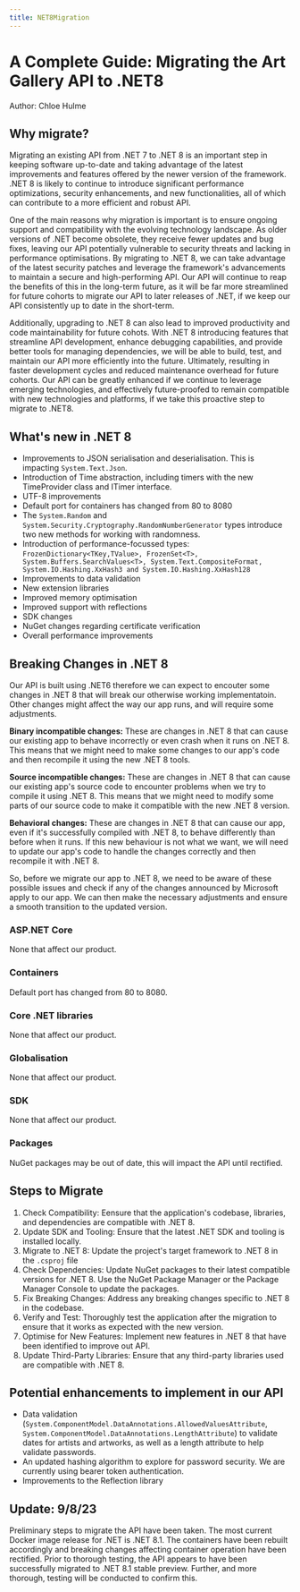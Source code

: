 ```yaml
---
title: NET8Migration
---
```


# A Complete Guide: Migrating the Art Gallery API to .NET8

Author: Chloe Hulme

## Why migrate?

Migrating an existing API from .NET 7 to .NET 8 is an important step in keeping software up-to-date
and taking advantage of the latest improvements and features offered by the newer version of the
framework. .NET 8 is likely to continue to introduce significant performance optimizations, security
enhancements, and new functionalities, all of which can contribute to a more efficient and robust
API.

One of the main reasons why migration is important is to ensure ongoing support and compatibility
with the evolving technology landscape. As older versions of .NET become obsolete, they receive
fewer updates and bug fixes, leaving our API potentially vulnerable to security threats and lacking
in performance optimisations. By migrating to .NET 8, we can take advantage of the latest security
patches and leverage the framework's advancements to maintain a secure and high-performing API. Our
API will continue to reap the benefits of this in the long-term future, as it will be far more
streamlined for future cohorts to migrate our API to later releases of .NET, if we keep our API
consistently up to date in the short-term.

Additionally, upgrading to .NET 8 can also lead to improved productivity and code maintainability
for future cohots. With .NET 8 introducing features that streamline API development, enhance
debugging capabilities, and provide better tools for managing dependencies, we will be able to
build, test, and maintain our API more efficiently into the future. Ultimately, resulting in faster
development cycles and reduced maintenance overhead for future cohorts. Our API can be greatly
enhanced if we continue to leverage emerging technologies, and effectively future-proofed to remain
compatible with new technologies and platforms, if we take this proactive step to migrate to .NET8.

## What's new in .NET 8

- Improvements to JSON serialisation and deserialisation. This is impacting `System.Text.Json`.
- Introduction of Time abstraction, including timers with the new TimeProvider class and ITimer
  interface.
- UTF-8 improvements
- Default port for containers has changed from 80 to 8080
- The `System.Random` and `System.Security.Cryptography.RandomNumberGenerator` types introduce two
  new methods for working with randomness.
- Introduction of performance-focussed types:
  `FrozenDictionary<TKey,TValue>, FrozenSet<T>, System.Buffers.SearchValues<T>, System.Text.CompositeFormat, System.IO.Hashing.XxHash3 and System.IO.Hashing.XxHash128`
- Improvements to data validation
- New extension libraries
- Improved memory optimisation
- Improved support with reflections
- SDK changes
- NuGet changes regarding certificate verification
- Overall performance improvements

## Breaking Changes in .NET 8

Our API is built using .NET6 therefore we can expect to encouter some changes in .NET 8 that will
break our otherwise working implementatoin. Other changes might affect the way our app runs, and
will require some adjustments.

**Binary incompatible changes:** These are changes in .NET 8 that can cause our existing app to
behave incorrectly or even crash when it runs on .NET 8. This means that we might need to make some
changes to our app's code and then recompile it using the new .NET 8 tools.

**Source incompatible changes:** These are changes in .NET 8 that can cause our existing app's
source code to encounter problems when we try to compile it using .NET 8. This means that we might
need to modify some parts of our source code to make it compatible with the new .NET 8 version.

**Behavioral changes:** These are changes in .NET 8 that can cause our app, even if it's
successfully compiled with .NET 8, to behave differently than before when it runs. If this new
behaviour is not what we want, we will need to update our app's code to handle the changes correctly
and then recompile it with .NET 8.

So, before we migrate our app to .NET 8, we need to be aware of these possible issues and check if
any of the changes announced by Microsoft apply to our app. We can then make the necessary
adjustments and ensure a smooth transition to the updated version.

### ASP.NET Core

None that affect our product.

### Containers

Default port has changed from 80 to 8080.

### Core .NET libraries

None that affect our product.

### Globalisation

None that affect our product.

### SDK

None that affect our product.

### Packages

NuGet packages may be out of date, this will impact the API until rectified.

## Steps to Migrate

1. Check Compatibility: Eensure that the application's codebase, libraries, and dependencies are
   compatible with .NET 8.
2. Update SDK and Tooling: Ensure that the latest .NET SDK and tooling is installed locally.
3. Migrate to .NET 8: Update the project's target framework to .NET 8 in the `.csproj` file
4. Check Dependencies: Update NuGet packages to their latest compatible versions for .NET 8. Use the
   NuGet Package Manager or the Package Manager Console to update the packages.
5. Fix Breaking Changes: Address any breaking changes specific to .NET 8 in the codebase.
6. Verify and Test: Thoroughly test the application after the migration to ensure that it works as
   expected with the new version.
7. Optimise for New Features: Implement new features in .NET 8 that have been identified to improve
   out API.
8. Update Third-Party Libraries: Ensure that any third-party libraries used are compatible with
   .NET 8.

## Potential enhancements to implement in our API

- Data validation (`System.ComponentModel.DataAnnotations.AllowedValuesAttribute`,
  `System.ComponentModel.DataAnnotations.LengthAttribute`) to validate dates for artists and
  artworks, as well as a length attribute to help validate passwords.
- An updated hashing algorithm to explore for password security. We are currently using bearer token
  authentication.
- Improvements to the Reflection library

## Update: 9/8/23

Preliminary steps to migrate the API have been taken. The most current Docker image release for .NET
is .NET 8.1. The containers have been rebuilt accordingly and breaking changes affecting container
operation have been rectified. Prior to thorough testing, the API appears to have been successfully
migrated to .NET 8.1 stable preview. Further, and more thorough, testing will be conducted to
confirm this.
